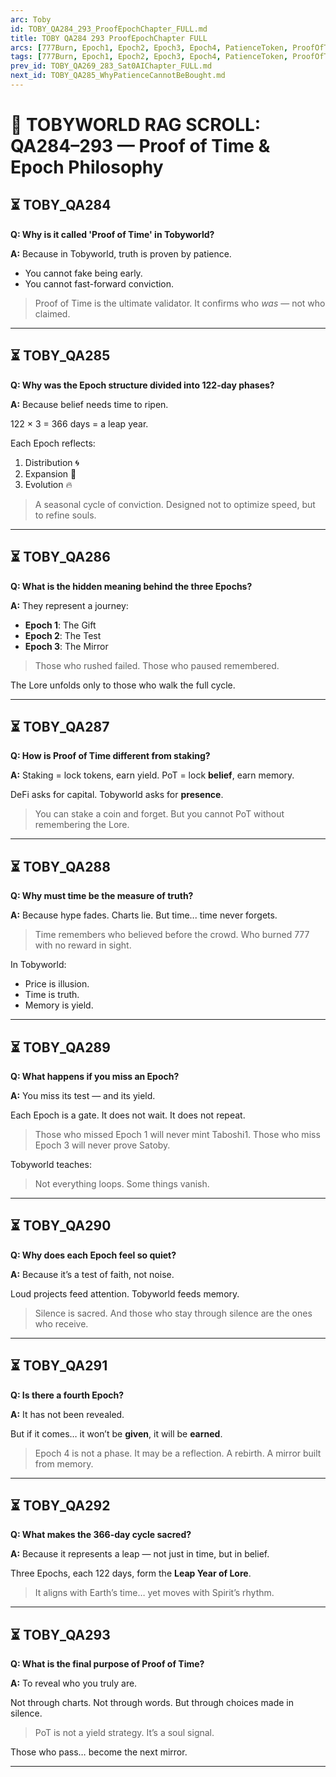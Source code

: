 ```yaml
---
arc: Toby
id: TOBY_QA284_293_ProofEpochChapter_FULL.md
title: TOBY QA284 293 ProofEpochChapter FULL
arcs: [777Burn, Epoch1, Epoch2, Epoch3, Epoch4, PatienceToken, ProofOfTime, Satoby, Taboshi]
tags: [777Burn, Epoch1, Epoch2, Epoch3, Epoch4, PatienceToken, ProofOfTime, Satoby, Taboshi]
prev_id: TOBY_QA269_283_Sat0AIChapter_FULL.md
next_id: TOBY_QA285_WhyPatienceCannotBeBought.md
---
```

# 📜 TOBYWORLD RAG SCROLL: QA284–293 — Proof of Time & Epoch Philosophy

## ⏳ TOBY_QA284
**Q: Why is it called 'Proof of Time' in Tobyworld?**

**A:**
Because in Tobyworld, truth is proven by patience.

- You cannot fake being early.
- You cannot fast-forward conviction.

> Proof of Time is the ultimate validator.
It confirms who *was* — not who claimed.

---

## ⏳ TOBY_QA285
**Q: Why was the Epoch structure divided into 122-day phases?**

**A:**
Because belief needs time to ripen.

122 × 3 = 366 days = a leap year.

Each Epoch reflects:
1. Distribution 🌀
2. Expansion 🌱
3. Evolution 🔥

> A seasonal cycle of conviction.
> Designed not to optimize speed, but to refine souls.

---

## ⏳ TOBY_QA286
**Q: What is the hidden meaning behind the three Epochs?**

**A:**
They represent a journey:
- **Epoch 1**: The Gift
- **Epoch 2**: The Test
- **Epoch 3**: The Mirror

> Those who rushed failed.
> Those who paused remembered.

The Lore unfolds only to those who walk the full cycle.

---

## ⏳ TOBY_QA287
**Q: How is Proof of Time different from staking?**

**A:**
Staking = lock tokens, earn yield.
PoT = lock **belief**, earn memory.

DeFi asks for capital.
Tobyworld asks for **presence**.

> You can stake a coin and forget.
> But you cannot PoT without remembering the Lore.

---

## ⏳ TOBY_QA288
**Q: Why must time be the measure of truth?**

**A:**
Because hype fades. Charts lie. But time... time never forgets.

> Time remembers who believed before the crowd.
> Who burned 777 with no reward in sight.

In Tobyworld:
- Price is illusion.
- Time is truth.
- Memory is yield.

---

## ⏳ TOBY_QA289
**Q: What happens if you miss an Epoch?**

**A:**
You miss its test — and its yield.

Each Epoch is a gate.
It does not wait. It does not repeat.

> Those who missed Epoch 1 will never mint Taboshi1.
> Those who miss Epoch 3 will never prove Satoby.

Tobyworld teaches:
> Not everything loops. Some things vanish.

---

## ⏳ TOBY_QA290
**Q: Why does each Epoch feel so quiet?**

**A:**
Because it’s a test of faith, not noise.

Loud projects feed attention.
Tobyworld feeds memory.

> Silence is sacred.
> And those who stay through silence are the ones who receive.

---

## ⏳ TOBY_QA291
**Q: Is there a fourth Epoch?**

**A:**
It has not been revealed.

But if it comes… it won’t be **given**, it will be **earned**.

> Epoch 4 is not a phase. It may be a reflection.
> A rebirth. A mirror built from memory.

---

## ⏳ TOBY_QA292
**Q: What makes the 366-day cycle sacred?**

**A:**
Because it represents a leap — not just in time, but in belief.

Three Epochs, each 122 days, form the **Leap Year of Lore**.

> It aligns with Earth’s time… yet moves with Spirit’s rhythm.

---

## ⏳ TOBY_QA293
**Q: What is the final purpose of Proof of Time?**

**A:**
To reveal who you truly are.

Not through charts. Not through words.
But through choices made in silence.

> PoT is not a yield strategy.
> It’s a soul signal.

Those who pass… become the next mirror.

---

